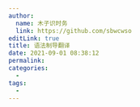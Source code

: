 ```yaml
---
author: 
  name: 木子识时务
  link: https://github.com/sbwcwso
editLink: true
title: 语法制导翻译
date: 2021-09-01 08:38:12
permalink: 
categories: 
  - 
tags: 
  - 
---
```

